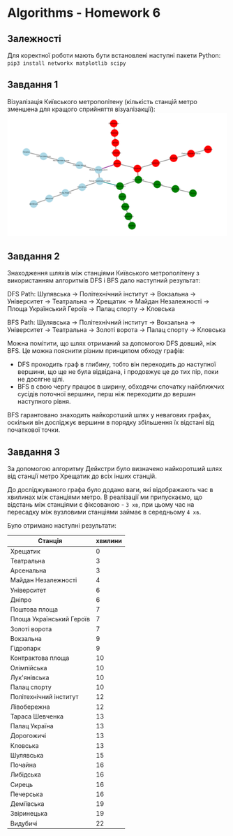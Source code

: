 # Algorithms - Homework 6

## Залежності

Для коректної роботи мають бути встановлені наступні пакети Python:
`pip3 install networkx matplotlib scipy`

## Завдання 1

Візуалізація Київського метрополітену (кількість станцій метро зменшена для
кращого сприйняття візуалізакції):
![Kyiv metro graph](images/kyiv_metro_graph.png)

## Завдання 2

Знаходження шляхів між станціями Київського метрополітену з використанням
алгоритмів DFS і BFS дало наступний результат:

DFS Path: Шулявська → Політехнічний інститут → Вокзальна → Університет →
Театральна → Хрещатик → Майдан Незалежності → Площа Український Героїв → Палац
спорту → Кловська

BFS Path: Шулявська → Політехнічний інститут → Вокзальна → Університет →
Театральна → Золоті ворота → Палац спорту → Кловська

Можна помітити, що шлях отриманий за допомогою DFS довший, ніж BFS. Це можна
пояснити різним принципом обходу графів:

- DFS проходить граф в глибину, тобто він переходить до наступної вершини, що ще
  не була відвідана, і продовжує це до тих пір, поки не досягне цілі.
- BFS в свою чергу працює в ширину, обходячи спочатку найближчих сусідів
  поточної вершини, перш ніж переходити до вершин наступного рівня.

BFS гарантовано знаходить найкоротший шлях у невагових графах, оскільки він
досліджує вершини в порядку збільшення їх відстані від початкової точки.

## Завдання 3

За допомогою алгоритму Дейкстри було визначено найкоротший шлях від станції
метро Хрещатик до всіх інших станцій.

До досліджуваного графа було додано ваги, які відображають час в хвилинах між
станціями метро. В реалізації ми припускаємо, що відстань між станціями є
фіксованою - `3 хв`, при цьому час на пересадку між вузловими станціями займає в
середньому `4 хв`.

Було отримано наступні результати:

| Станція                  | хвилини |
| ------------------------ | ------- |
| Хрещатик                 | 0       |
| Театральна               | 3       |
| Арсенальна               | 3       |
| Майдан Незалежності      | 4       |
| Університет              | 6       |
| Дніпро                   | 6       |
| Поштова площа            | 7       |
| Площа Український Героїв | 7       |
| Золоті ворота            | 7       |
| Вокзальна                | 9       |
| Гідропарк                | 9       |
| Контрактова площа        | 10      |
| Олімпійська              | 10      |
| Лук'янівська             | 10      |
| Палац спорту             | 10      |
| Політехнічний інститут   | 12      |
| Лівобережна              | 12      |
| Тараса Шевченка          | 13      |
| Палац Україна            | 13      |
| Дорогожичі               | 13      |
| Кловська                 | 13      |
| Шулявська                | 15      |
| Почайна                  | 16      |
| Либідська                | 16      |
| Сирець                   | 16      |
| Печерська                | 16      |
| Деміївська               | 19      |
| Звіринецька              | 19      |
| Видубичі                 | 22      |
